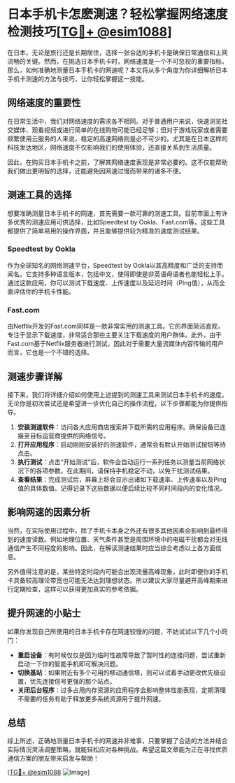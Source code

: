# 日本手机卡怎麽測速？轻松掌握网络速度检测技巧[[TG💪+ @esim1088](https://t.me/s/esim1088)]

在日本，无论是旅行还是长期居住，选择一张合适的手机卡是确保日常通信和上网流畅的关键。然而，在挑选日本手机卡时，网络速度是一个不可忽视的重要指标。那么，如何准确地测量日本手机卡的网速呢？本文将从多个角度为你详细解析日本手机卡测速的方法与技巧，让你轻松掌握这一技能。

## 网络速度的重要性

在日常生活中，我们对网络速度的需求各不相同。对于普通用户来说，快速浏览社交媒体、观看视频或进行简单的在线购物可能已经足够；但对于游戏玩家或者需要频繁使用云服务的人来说，稳定的高速网络则是必不可少的。尤其是在日本这样的科技发达地区，网络速度不仅影响我们的使用体验，还直接关系到生活质量。

因此，在购买日本手机卡之前，了解其网络速度表现是非常必要的。这不仅能帮助我们做出更明智的选择，还能避免因网速过慢而带来的诸多不便。

## 测速工具的选择

想要准确测量日本手机卡的网速，首先需要一款可靠的测速工具。目前市面上有许多优秀的测速应用可供选择，比如Speedtest by Ookla、Fast.com等。这些工具都提供了简单易用的操作界面，并且能够提供较为精准的速度测试结果。

### Speedtest by Ookla

作为全球知名的网络测速平台，Speedtest by Ookla以其高精度和广泛的支持而闻名。它支持多种语言版本，包括中文，使得即使是非英语母语者也能轻松上手。通过这款应用，你可以测试下载速度、上传速度以及延迟时间（Ping值），从而全面评估你的手机卡性能。

### Fast.com

由Netflix开发的Fast.com同样是一款非常实用的测速工具。它的界面简洁直观，专注于显示下载速度，非常适合那些主要关注下载速度的用户群体。此外，由于Fast.com基于Netflix服务器进行测试，因此对于需要大量流媒体内容传输的用户而言，它也是一个不错的选择。

## 测速步骤详解

接下来，我们将详细介绍如何使用上述提到的测速工具来测试日本手机卡的速度。无论你是初次尝试还是希望进一步优化自己的操作流程，以下步骤都能为你提供指导。

1. **安装测速软件**：访问各大应用商店搜索并下载所需的应用程序。确保设备已连接至目标运营商提供的网络信号。
2. **打开应用程序**：启动刚刚安装好的测速软件，通常会有默认开始测试按钮等待点击。
3. **执行测试**：点击“开始测试”后，软件会自动运行一系列任务以测量当前网络状况下的各项参数。在此期间，请保持手机稳定不动，以免干扰测试结果。
4. **查看结果**：完成测试后，屏幕上将会显示出诸如下载速率、上传速率以及Ping值的具体数值。记得记录下这些数据以便后续比较不同时间段内的变化情况。

## 影响网速的因素分析

当然，在实际使用过程中，除了手机卡本身之外还有很多其他因素会影响到最终得到的速度读数。例如地理位置、天气条件甚至是周围环境中的电磁干扰都会对无线通信产生不同程度的影响。因此，在解读测速结果时应当综合考虑以上各方面信息。

另外值得注意的是，某些特定时段内可能会出现流量高峰现象，此时即便你的手机卡具备较高理论带宽也可能无法达到理想状态。所以建议大家尽量避开高峰期来进行定期检查，这样可以获得更加真实的参考依据。

## 提升网速的小贴士

如果你发现自己所使用的日本手机卡存在网速较慢的问题，不妨试试以下几个小窍门：

- **重启设备**：有时候仅仅是因为临时性故障导致了暂时性的连接问题，尝试重新启动一下你的智能手机即可解决问题。
- **切换基站**：如果附近有多个可用的移动通信塔，则可以试着手动更改优先级设置，优先连接信号更强的那个站点。
- **关闭后台程序**：过多占用内存资源的应用程序会影响整体性能表现，定期清理不需要的任务有助于释放更多系统资源用于提升网速。

## 总结

综上所述，正确地测量日本手机卡的网速并非难事，只要掌握了合适的方法并结合实际情况灵活调整策略，就能轻松应对各种挑战。希望这篇文章能为正在寻找优质通信方案的朋友带来启发与帮助！

[[TG💪+ @esim1088](https://t.me/s/esim1088) ![Image](https://i.postimg.cc/4NQfJmqS/Snipaste-2025-05-13-00-14-12.png)]